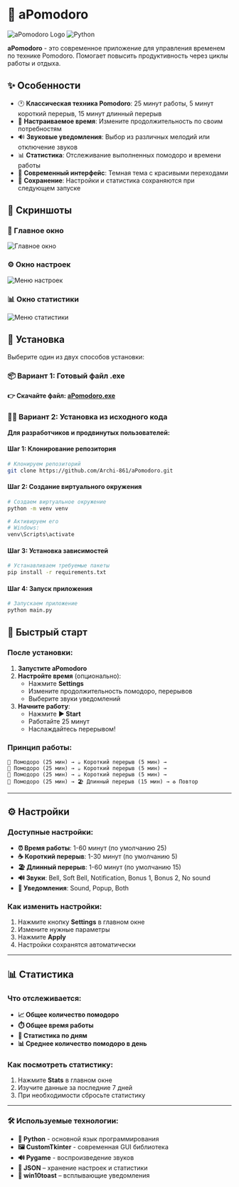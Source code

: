 # 🍅 aPomodoro

![aPomodoro Logo](https://img.shields.io/badge/aPomodoro-v1.0-red?style=for-the-badge&logo=timer)
![Python](https://img.shields.io/badge/Python-3.8+-blue?style=for-the-badge&logo=python)


**aPomodoro** - это современное приложение для управления временем по технике Pomodoro. Помогает повысить продуктивность через циклы работы и отдыха.

## ✨ Особенности

- 🕐 **Классическая техника Pomodoro**: 25 минут работы, 5 минут короткий перерыв, 15 минут длинный перерыв
- 🔧 **Настраиваемое время**: Измените продолжительность по своим потребностям
- 🔊 **Звуковые уведомления**: Выбор из различных мелодий или отключение звуков
- 📊 **Статистика**: Отслеживание выполненных помодоро и времени работы
- 🎨 **Современный интерфейс**: Темная тема с красивыми переходами
- 💾 **Cохранение**: Настройки и статистика сохраняются при следующем запуске

## 📸 Скриншоты
### 🍅 Главное окно
![Главное окно](images/main_window.JPG)
### ⚙️ Окно настроек
![Меню настроек](images/settings_window.JPG)
### 📊 Окно статистики
![Меню статистики](images/statistics_window.JPG)

## 🚀 Установка

Выберите один из двух способов установки:

### 📦 Вариант 1: Готовый файл .exe


####   👉 Скачайте файл: [aPomodoro.exe](https://disk.yandex.ru/d/12Gv3-eJdAZ4Cg "Скачать")


### 👨‍💻 Вариант 2: Установка из исходного кода

**Для разработчиков и продвинутых пользователей:**

#### Шаг 1: Клонирование репозитория
```bash
# Клонируем репозиторий
git clone https://github.com/Archi-861/aPomodoro.git
```

#### Шаг 2: Создание виртуального окружения
```bash
# Создаем виртуальное окружение
python -m venv venv

# Активируем его
# Windows:
venv\Scripts\activate
```

#### Шаг 3: Установка зависимостей
```bash
# Устанавливаем требуемые пакеты
pip install -r requirements.txt
```

#### Шаг 4: Запуск приложения
```bash
# Запускаем приложение
python main.py
```

## 🎯 Быстрый старт

### После установки:

1. **Запустите aPomodoro**
2. **Настройте время** (опционально):
   - Нажмите **Settings**
   - Измените продолжительность помодоро, перерывов
   - Выберите звуки уведомлений
3. **Начните работу**:
   - Нажмите **▶ Start**
   - Работайте 25 минут
   - Наслаждайтесь перерывом!

### Принцип работы:
```
🍅 Помодоро (25 мин) → ☕ Короткий перерыв (5 мин) → 
🍅 Помодоро (25 мин) → ☕ Короткий перерыв (5 мин) → 
🍅 Помодоро (25 мин) → ☕ Короткий перерыв (5 мин) → 
🍅 Помодоро (25 мин) → 🏖️ Длинный перерыв (15 мин) → ♻️ Повтор
```

---

## ⚙️ Настройки

### Доступные настройки:
- **⏰ Время работы**: 1-60 минут (по умолчанию 25)
- **☕ Короткий перерыв**: 1-30 минут (по умолчанию 5)  
- **🏖️ Длинный перерыв**: 1-60 минут (по умолчанию 15)
- **🔊 Звуки**: Bell, Soft Bell, Notification, Bonus 1, Bonus 2, No sound
- **📢 Уведомления**: Sound, Popup, Both

### Как изменить настройки:
1. Нажмите кнопку **Settings** в главном окне
2. Измените нужные параметры
3. Нажмите **Apply**
4. Настройки сохранятся автоматически

---

## 📊 Статистика

### Что отслеживается:
- **📈 Общее количество помодоро**
- **⏱️ Общее время работы**
- **📅 Статистика по дням**
- **📊 Среднее количество помодоро в день**

### Как посмотреть статистику:
1. Нажмите **Stats** в главном окне
2. Изучите данные за последние 7 дней
3. При необходимости сбросьте статистику
---

### 🛠️ Используемые технологии:
- **🐍 Python** - основной язык программирования
- **🖼️ CustomTkinter** - современная GUI библиотека
- **🔊 Pygame** - воспроизведение звуков
- **🧾 JSON** – хранение настроек и статистики
- **🔔 win10toast** – всплывающие уведомления


